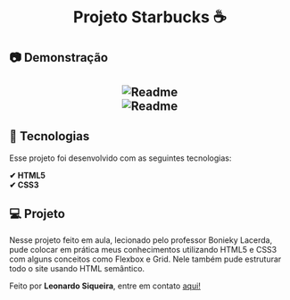 <h1 align="center">Projeto Starbucks ☕</h1>

<h2>📷 Demonstração</h2>
<h2 align="center">
  <img alt="Readme" title="Readme" src="https://github.com/Leonardo-Siqueira/Projeto-Starbucks/blob/main/Anima%C3%A7%C3%A3o.gif"/>
  <br>
  <img alt="Readme" title="Readme" src="https://github.com/Leonardo-Siqueira/Projeto-Starbucks/blob/main/Anima%C3%A7%C3%A3o2.gif"/>
</h2>

<h2>🚀 Tecnologias</h2>

<p>Esse projeto foi desenvolvido com as seguintes tecnologias:</p>

<b>✔ HTML5</b>
<br>
<b>✔ CSS3</b>
<br>

<h2>💻 Projeto</h2>
<p>Nesse projeto feito em aula, lecionado pelo professor Bonieky Lacerda, pude colocar em prática meus conhecimentos utilizando HTML5 e CSS3 com alguns conceitos como Flexbox e Grid. Nele também pude estruturar todo o site usando HTML semântico.</p>

<p>Feito por <b>Leonardo Siqueira</b>, entre em contato <a href="https://www.linkedin.com/in/leonardo-siqueira-b63485228/">aqui!</a>

